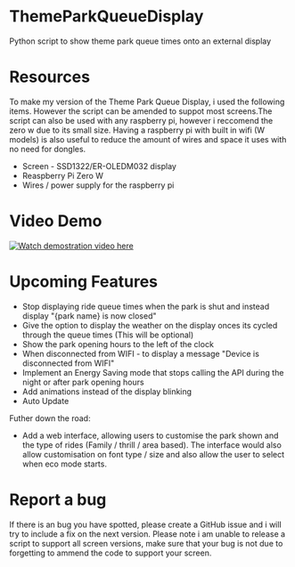 # ThemeParkQueueDisplay
Python script to show theme park queue times onto an external display



# Resources

To make my version of the Theme Park Queue Display, i used the following items. However the script can be amended to suppot most screens.The script can also be used with any raspberry pi, however i reccomend the zero w due to its small size. Having a raspberry pi with built in wifi (W models) is also useful to reduce the amount of wires and space it uses with no need for dongles. 

 + Screen - SSD1322/ER-OLEDM032 display 
 + Reaspberry Pi Zero W
 + Wires / power supply for the raspberry pi 




# Video Demo

[![Watch demostration video here](https://img.youtube.com/vi/czwCQ_4MPFk/0.jpg)](https://www.youtube.com/watch?v=czwCQ_4MPFk)

# Upcoming Features

+ Stop displaying ride queue times when the park is shut and instead display "{park name} is now closed"
+ Give the option to display the weather on the display onces its cycled through the queue times (This will be optional)
+ Show the park opening hours to the left of the clock 
+ When disconnected from WIFI - to display a message "Device is disconnected from WIFI"
+ Implement an Energy Saving mode that stops calling the API during the night or after park opening hours
+ Add animations instead of the display blinking
+ Auto Update

Futher down the road:
 
+ Add a web interface, allowing users to customise the park shown and the type of rides (Family / thrill / area based). The interface would also allow customisation on font type / size and also allow the user to select when eco mode starts. 

# Report a bug 

If there is an bug you have spotted, please create a GitHub issue and i will try to include a fix on the next version. Please note i am unable to
release a script to support all screen versions, make sure that your bug is not due to forgetting to ammend the code to support your screen. 
